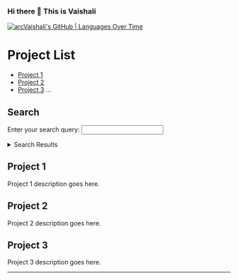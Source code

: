 ### Hi there 👋 This is Vaishali

[![arcVaishali's GitHub | Languages Over Time](https://stats.quine.sh/arcVaishali/languages-over-time?theme=light)](https://quine.sh)

# Project List

<!-- Table of Contents -->
- [Project 1](#project-1)
- [Project 2](#project-2)
- [Project 3](#project-3)
...

## Search

Enter your search query:
<input type="text" id="search-input" onkeyup="searchProjects()">

<details>
  <summary>Search Results</summary>
  <ul id="search-results">
  </ul>
</details>

## Project 1

Project 1 description goes here.

## Project 2

Project 2 description goes here.

## Project 3

Project 3 description goes here.

---

<script>
  function searchProjects() {
    const searchQuery = document.getElementById('search-input').value.toLowerCase();
    const projectList = [
      {
        title: 'Project 1',
        description: 'Project 1 description goes here.'
      },
      {
        title: 'Project 2',
        description: 'Project 2 description goes here.'
      },
      {
        title: 'Project 3',
        description: 'Project 3 description goes here.'
      },
      // Add more projects here
    ];

    const searchResults = projectList.filter(project => {
      const titleMatch = project.title.toLowerCase().includes(searchQuery);
      const descriptionMatch = project.description.toLowerCase().includes(searchQuery);
      return titleMatch || descriptionMatch;
    });

    const searchResultsContainer = document.getElementById('search-results');
    searchResultsContainer.innerHTML = '';

    searchResults.forEach(result => {
      const li = document.createElement('li');
      li.textContent = `**${result.title}**: ${result.description}`;
      searchResultsContainer.appendChild(li);
    });
  }
</script>


<!--
**arcVaishali/arcVaishali** is a ✨ _special_ ✨ repository because its `README.md` (this file) appears on your GitHub profile.

Here are some ideas to get you started:

- 🔭 I’m currently working on ...
- 🌱 I’m currently learning ...
- 👯 I’m looking to collaborate on ...
- 🤔 I’m looking for help with ...
- 💬 Ask me about ...
- 📫 How to reach me: ...
- 😄 Pronouns: ...
- ⚡ Fun fact: ...
-->
